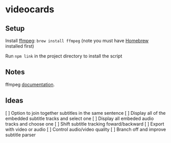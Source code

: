 # videocards

## Setup

Install [ffmpeg](http://ffmpeg.org/): `brew install ffmpeg` (note you must have [Homebrew](http://brew.sh/) installed first)

Run `npm link` in the project directory to install the script

## Notes

ffmpeg [documentation](https://ffmpeg.org/ffmpeg.html).

## Ideas

[ ] Option to join together subtitles in the same sentence
[ ] Display all of the embedded subtitle tracks and select one
[ ] Display all embeded audio tracks and choose one
[ ] Shift subtitle tracking foward/backward
[ ] Export with video or audio
[ ] Control audio/video quality
[ ] Branch off and improve subtitle parser